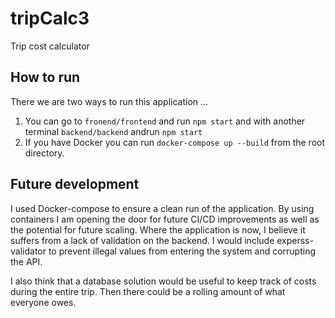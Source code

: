 # tripCalc3
Trip cost calculator

## How to run
 There we are two ways to run this application ... 
 
 1. You can go to `fronend/frontend` and run `npm start` and with another terminal `backend/backend` andrun         `npm start`
 2. If you have Docker you can run `docker-compose up --build` from the root directory.

## Future development
 I used Docker-compose to ensure a clean run of the application. By using containers I am opening the door for future CI/CD improvements as well as the potential for future scaling.  Where the application is now, I believe it suffers from a lack of validation on the backend. I would include experss-validator to prevent illegal values from entering the system and corrupting the API. 
 
 I also think that a database solution would be useful to keep track of costs during the entire trip. Then there could be a rolling amount of what everyone owes.
